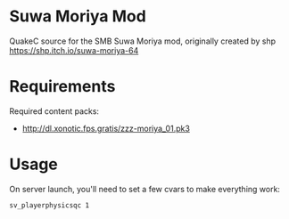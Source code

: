 Suwa Moriya Mod
================

QuakeC source for the SMB Suwa Moriya mod, originally created by shp  
https://shp.itch.io/suwa-moriya-64


Requirements
============
 
Required content packs:
 - http://dl.xonotic.fps.gratis/zzz-moriya_01.pk3


Usage
=====

On server launch, you'll need to set a few cvars to make everything work:

`sv_playerphysicsqc 1`  

